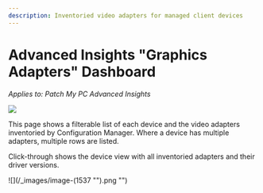 ```yaml
---
description: Inventoried video adapters for managed client devices
---
```


# Advanced Insights "Graphics Adapters" Dashboard

_Applies to: Patch My PC Advanced Insights_

![](/_images/Video-Adapters-table "")

This page shows a filterable list of each device and the video adapters inventoried by Configuration Manager. Where a device has multiple adapters, multiple rows are listed.&#x20;

Click-through shows the device view with all inventoried adapters and their driver versions.

![](/_images/image-(1537 "").png "")
